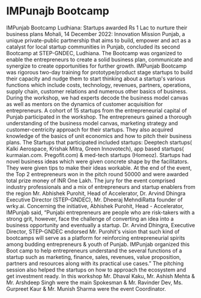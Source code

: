 # IMPunajb Bootcamp
IMPunjab Bootcamp Ludhiana: Startups awarded Rs 1 Lac to nurture their business plans Mohali, 14 December 2022: Innovation Mission Punjab, a unique private-public partnership that aims to build, empower and act as a catalyst for local startup communities in Punjab, concluded its second Bootcamp at STEP-GNDEC, Ludhiana. The Bootcamp was organized to enable the entrepreneurs to create a solid business plan, communicate and synergize to create opportunities for further growth. 
IMPunjab Bootcamp was rigorous two-day training for prototype/product stage startups to build their capacity and nudge them to start thinking about a startup's various functions which include costs, technology, revenues, partners, operations, supply chain, customer relations and numerous other basics of business. During the workshop, we had experts decode the business model canvas as well as mentors on the dynamics of customer acquisition for entrepreneurs. 
A cohort of 15 startups from the entrepreneurial capital of Punjab participated in the workshop. The entrepreneurs gained a thorough understanding of the business model canvas, marketing strategy and customer-centricity approach for their startups. They also acquired knowledge of the basics of unit economics and how to pitch their business plans. The Startups that participated included startups: Deeptech startups( Kalki Aerospace, Krishak Mitra, Green Innovotech), app based startups( kurmaian.com. Pregofit.com) & med-tech startups (Homeoz). Startups had novel business ideas which were given concrete shape by the facilitators. They were given tips to make their ideas workable. At the end of the event, the Top 2 entrepreneurs won in the pitch round 50000 and were awarded total prize money of INR One Lakh.
The jury for the event comprised industry professionals and a mix of entrepreneurs and startup enablers from the region Mr. Abhishek Purohit, Head of Accelerator, Dr. Arvind Dhingra Executive Director (STEP-GNDEC), Mr. Dheeraj MehndiRatta founder of wrky.ai.
Concerning the initiative, Abhishek Purohit, Head - Accelerator, IMPunjab said, “Punjabi entrepreneurs are people who are risk-takers with a strong grit, however, face the challenge of converting an idea into a business opportunity and eventually a startup.
Dr. Arvind Dhingra, Executive Director, STEP-GNDEC endorsed Mr. Purohit's vision that such kind of bootcamps will serve as a platform for reinforcing entrepreneurial spirits among budding entrepreneurs & youth of Punjab. IMPunjab organized this Boot camp to help entrepreneurs understand the several functions of a startup such as marketing, finance, sales, revenues, value proposition, partners and resources along with its practical use cases.” 
The pitching session also helped the startups on how to approach the ecosystem and get investment ready. In this workshop Mr. Dhaval Kaku, Mr. Ashish Mehta & Mr. Arshdeep Singh were the main Spokesman & Mr. Ravinder Dev, Ms. Gurpreet Kaur & Mr. Munish Sharma were the event Coordinator.